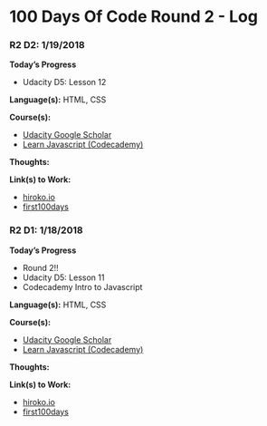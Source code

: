 # 100 Days Of Code Round 2 - Log

### R2 D2: 1/19/2018

**Today’s Progress**
* Udacity D5: Lesson 12

**Language(s):** HTML, CSS

**Course(s):**
* [Udacity Google Scholar](https://classroom.udacity.com/courses/ud304-gwg)
* [Learn Javascript (Codecademy)](https://www.codecademy.com/courses/learn-javascript-introduction)

**Thoughts:**  

**Link(s) to Work:**
* [hiroko.io](https://github.com/hiroko/hiroko.io)
* [first100days](https://github.com/hiroko/first100days)


### R2 D1: 1/18/2018

**Today’s Progress**
* Round 2!!
* Udacity D5: Lesson 11
* Codecademy Intro to Javascript

**Language(s):** HTML, CSS

**Course(s):**
* [Udacity Google Scholar](https://classroom.udacity.com/courses/ud304-gwg)
* [Learn Javascript (Codecademy)](https://www.codecademy.com/courses/learn-javascript-introduction)

**Thoughts:**  

**Link(s) to Work:**
* [hiroko.io](https://github.com/hiroko/hiroko.io)
* [first100days](https://github.com/hiroko/first100days)
